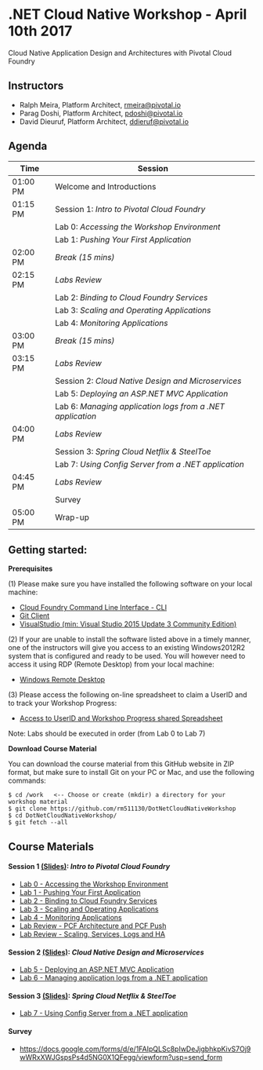 # .NET Cloud Native Workshop - April 10th 2017
Cloud Native Application Design and Architectures with Pivotal Cloud Foundry

## Instructors
- Ralph Meira, Platform Architect, rmeira@pivotal.io
- Parag Doshi, Platform Architect, pdoshi@pivotal.io
- David Dieuruf, Platform Architect, ddieruf@pivotal.io

## Agenda

|Time | Session
|---- | -------
|01:00 PM  | Welcome and Introductions
|01:15 PM  | Session 1: _Intro to Pivotal Cloud Foundry_
|          | Lab 0: _Accessing the Workshop Environment_
|          | Lab 1: _Pushing Your First Application_
|02:00 PM  | _Break (15 mins)_
|02:15 PM  | _Labs Review_
|          | Lab 2: _Binding to Cloud Foundry Services_
|          | Lab 3: _Scaling and Operating Applications_
|          | Lab 4: _Monitoring Applications_
|03:00 PM  | _Break (15 mins)_
|03:15 PM  | _Labs Review_ 
|          | Session 2: _Cloud Native Design and Microservices_
|          | Lab 5: _Deploying an ASP.NET MVC Application_
|          | Lab 6: _Managing application logs from a .NET application_
|04:00 PM  | _Labs Review_
|          | Session 3: _Spring Cloud Netflix & SteelToe_
|          | Lab 7: _Using Config Server from a .NET application_
|04:45 PM  | _Labs Review_
|          | Survey
|05:00 PM  | Wrap-up

## Getting started:

**Prerequisites**

(1) Please make sure you have installed the following software on your local machine:
- [Cloud Foundry Command Line Interface - CLI](https://console.run.pivotal.io/tools)
- [Git Client](https://git-scm.com/downloads)
- [VisualStudio (min: Visual Studio 2015 Update 3 Community Edition)](https://www.visualstudio.com/downloads/)

(2) If your are unable to install the software listed above in a timely manner, one of the instructors will give you access to an existing Windows2012R2 system that is configured and ready to be used. You will however need to access it using RDP (Remote Desktop) from your local machine:
- [Windows Remote Desktop](https://technet.microsoft.com/en-us/library/dn473009(v=ws.11).aspx)

(3) Please access the following on-line spreadsheet to claim a UserID and to track your Workshop Progress:
- [Access to UserID and Workshop Progress shared Spreadsheet](https://docs.google.com/spreadsheets/d/1fA56dZ28tu0-eY3nRA8OYK5aUKsJ_4c_bneRUZW23oE/edit?usp=sharing)

Note: Labs should be executed in order (from Lab 0 to Lab 7)

**Download Course Material**

You can download the course material from this GitHub website in ZIP format, but make sure to install Git on your PC or Mac, and use the following commands:

```
$ cd /work   <-- Choose or create (mkdir) a directory for your workshop material
$ git clone https://github.com/rm511130/DotNetCloudNativeWorkshop
$ cd DotNetCloudNativeWorkshop/
$ git fetch --all
```

## Course Materials

#### Session 1 [(Slides)](session_01/Session_01.pdf): _Intro to Pivotal Cloud Foundry_
  - [Lab 0 - Accessing the Workshop Environment](session_01/lab_00/lab_00.adoc)
  - [Lab 1 - Pushing Your First Application](session_01/lab_01/lab_01.adoc)
  - [Lab 2 - Binding to Cloud Foundry Services](session_01/lab_02/lab_02.adoc)
  - [Lab 3 - Scaling and Operating Applications](session_01/lab_03/lab_03.adoc)
  - [Lab 4 - Monitoring Applications](session_01/lab_04/lab_04.adoc)
  - [Lab Review - PCF Architecture and PCF Push](session_01/Labs_Review_01.pdf)
  - [Lab Review - Scaling, Services, Logs and HA](session_01/Labs_Review_02.pdf)

#### Session 2 [(Slides)](session_02/Session_02.pdf): _Cloud Native Design and Microservices_
  - [Lab 5 - Deploying an ASP.NET MVC Application](session_02/lab_05/lab_05.adoc)
  - [Lab 6 - Managing application logs from a .NET application](session_02/lab_06/lab_06.adoc)

#### Session 3 [(Slides)](session_03/Session_03.pdf): _Spring Cloud Netflix & SteelToe_
  - [Lab 7 - Using Config Server from a .NET application](session_03/lab_07/lab_07.adoc)
  
#### Survey 
  - https://docs.google.com/forms/d/e/1FAIpQLSc8pIwDeJjgbhkpKivS7Oj9wWRxXWJGspsPs4d5NG0X1QFegg/viewform?usp=send_form
  

